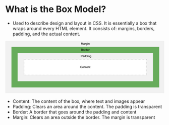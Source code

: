 # What is the Box Model?

- Used to describe design and layout in CSS. It is essentially a box that wraps around every HTML element. It consists of: margins, borders, padding, and the actual content.

![](../images/box-model.png)

- Content: The content of the box, where text and images appear
- Padding: Clears an area around the content. The padding is transparent
- Border: A border that goes around the padding and content
- Margin: Clears an area outside the border. The margin is transparent
